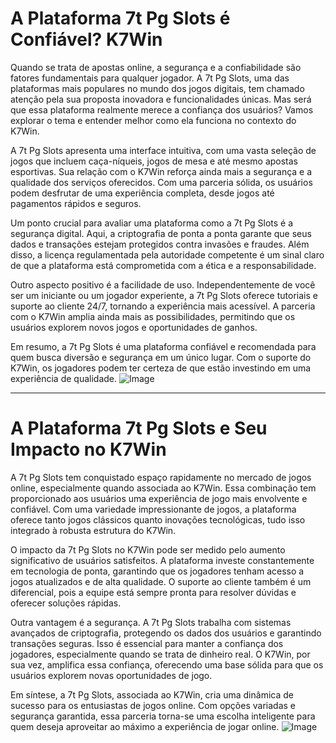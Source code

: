 # A Plataforma 7t Pg Slots é Confiável? K7Win

Quando se trata de apostas online, a segurança e a confiabilidade são fatores fundamentais para qualquer jogador. A 7t Pg Slots, uma das plataformas mais populares no mundo dos jogos digitais, tem chamado atenção pela sua proposta inovadora e funcionalidades únicas. Mas será que essa plataforma realmente merece a confiança dos usuários? Vamos explorar o tema e entender melhor como ela funciona no contexto do K7Win.

A 7t Pg Slots apresenta uma interface intuitiva, com uma vasta seleção de jogos que incluem caça-níqueis, jogos de mesa e até mesmo apostas esportivas. Sua relação com o K7Win reforça ainda mais a segurança e a qualidade dos serviços oferecidos. Com uma parceria sólida, os usuários podem desfrutar de uma experiência completa, desde jogos até pagamentos rápidos e seguros.

Um ponto crucial para avaliar uma plataforma como a 7t Pg Slots é a segurança digital. Aqui, a criptografia de ponta a ponta garante que seus dados e transações estejam protegidos contra invasões e fraudes. Além disso, a licença regulamentada pela autoridade competente é um sinal claro de que a plataforma está comprometida com a ética e a responsabilidade.

Outro aspecto positivo é a facilidade de uso. Independentemente de você ser um iniciante ou um jogador experiente, a 7t Pg Slots oferece tutoriais e suporte ao cliente 24/7, tornando a experiência mais acessível. A parceria com o K7Win amplia ainda mais as possibilidades, permitindo que os usuários explorem novos jogos e oportunidades de ganhos.

Em resumo, a 7t Pg Slots é uma plataforma confiável e recomendada para quem busca diversão e segurança em um único lugar. Com o suporte do K7Win, os jogadores podem ter certeza de que estão investindo em uma experiência de qualidade. ![Image](https://github.com/user-attachments/assets/b9de9dee-b60e-46a0-9e49-3c6ca594ed6f)

---

# A Plataforma 7t Pg Slots e Seu Impacto no K7Win  

A 7t Pg Slots tem conquistado espaço rapidamente no mercado de jogos online, especialmente quando associada ao K7Win. Essa combinação tem proporcionado aos usuários uma experiência de jogo mais envolvente e confiável. Com uma variedade impressionante de jogos, a plataforma oferece tanto jogos clássicos quanto inovações tecnológicas, tudo isso integrado à robusta estrutura do K7Win.

O impacto da 7t Pg Slots no K7Win pode ser medido pelo aumento significativo de usuários satisfeitos. A plataforma investe constantemente em tecnologia de ponta, garantindo que os jogadores tenham acesso a jogos atualizados e de alta qualidade. O suporte ao cliente também é um diferencial, pois a equipe está sempre pronta para resolver dúvidas e oferecer soluções rápidas.

Outra vantagem é a segurança. A 7t Pg Slots trabalha com sistemas avançados de criptografia, protegendo os dados dos usuários e garantindo transações seguras. Isso é essencial para manter a confiança dos jogadores, especialmente quando se trata de dinheiro real. O K7Win, por sua vez, amplifica essa confiança, oferecendo uma base sólida para que os usuários explorem novas oportunidades de jogo.

Em síntese, a 7t Pg Slots, associada ao K7Win, cria uma dinâmica de sucesso para os entusiastas de jogos online. Com opções variadas e segurança garantida, essa parceria torna-se uma escolha inteligente para quem deseja aproveitar ao máximo a experiência de jogar online. ![Image](https://github.com/user-attachments/assets/b9de9dee-b60e-46a0-9e49-3c6ca594ed6f)